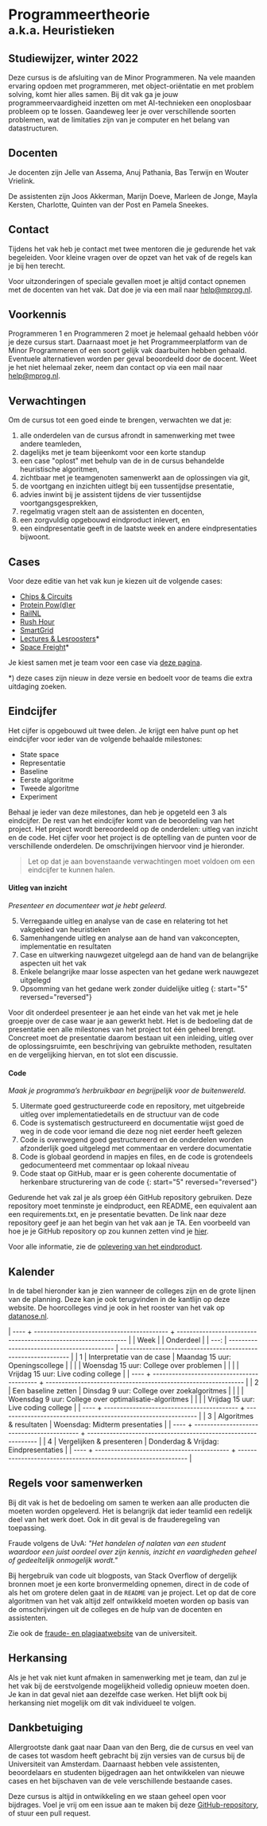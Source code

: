 # Programmeertheorie<br><small>a.k.a. Heuristieken</small>

## Studiewijzer, winter 2022

Deze cursus is de afsluiting van de Minor Programmeren.
Na vele maanden ervaring opdoen met programmeren, met object-oriëntatie en met problem solving, komt hier alles samen.
Bij dit vak ga je jouw programmeervaardigheid inzetten om met AI-technieken een onoplosbaar probleem op te lossen.
Gaandeweg leer je over verschillende soorten problemen, wat de limitaties zijn van je computer en het belang van datastructuren.

## Docenten

Je docenten zijn Jelle van Assema, Anuj Pathania, Bas Terwijn en Wouter Vrielink.

De assistenten zijn Joos Akkerman, Marijn Doeve, Marleen de Jonge, Mayla Kersten, Charlotte, Quinten van der Post en Pamela Sneekes.

## Contact

Tijdens het vak heb je contact met twee mentoren die je gedurende het vak begeleiden. Voor kleine vragen over de opzet van het vak of de regels kan je bij hen terecht.

Voor uitzonderingen of speciale gevallen moet je altijd contact opnemen met de docenten van het vak. Dat doe je via een mail naar help@mprog.nl.

## Voorkennis

Programmeren 1 en Programmeren 2 moet je helemaal gehaald hebben vóór je deze cursus start.
Daarnaast moet je het Programmeerplatform van de Minor Programmeren of een soort gelijk vak daarbuiten hebben gehaald.
Eventuele alternatieven worden per geval beoordeeld door de docent.
Weet je het niet helemaal zeker, neem dan contact op via een mail naar help@mprog.nl.

## Verwachtingen

Om de cursus tot een goed einde te brengen, verwachten we dat je:

1. alle onderdelen van de cursus afrondt in samenwerking met twee andere teamleden,
1. dagelijks met je team bijeenkomt voor een korte standup
1. een case "oplost" met behulp van de in de cursus behandelde heuristische algoritmen,
1. zichtbaar met je teamgenoten samenwerkt aan de oplossingen via git,
1. de voortgang en inzichten uitlegt bij een tussentijdse presentatie,
1. advies inwint bij je assistent tijdens de vier tussentijdse voortgangsgesprekken,
1. regelmatig vragen stelt aan de assistenten en docenten,
1. een zorgvuldig opgebouwd eindproduct inlevert, en
1. een eindpresentatie geeft in de laatste week en andere eindpresentaties bijwoont.

## Cases

Voor deze editie van het vak kun je kiezen uit de volgende cases:

<!-- - [Amstelhaege](/cases/amstelhaege) -->

- [Chips & Circuits](/cases/chips-circuits)
- [Protein Pow(d)er](/cases/protein-pow-d-er)
- [RailNL](/cases/railnl)
- [Rush Hour](/cases/rush-hour)
- [SmartGrid](/cases/smartgrid)
- [Lectures & Lesroosters](/cases/lectures-en-lesroosters)\*
- [Space Freight](/cases/space-freight)\*

Je kiest samen met je team voor een case via [deze pagina](/milestones/case).

\*) deze cases zijn nieuw in deze versie en bedoelt voor de teams die extra uitdaging zoeken.

## Eindcijfer

Het cijfer is opgebouwd uit twee delen. Je krijgt een halve punt op het eindcijfer voor ieder van de volgende behaalde milestones:

- State space
- Representatie
- Baseline
- Eerste algoritme
- Tweede algoritme
- Experiment

Behaal je ieder van deze milestones, dan heb je opgeteld een 3 als eindcijfer. De rest van het eindcijfer komt van de beoordeling van het project. Het project wordt bereoordeeld op de onderdelen: uitleg van inzicht en de code. Het cijfer voor het project is de optelling van de punten voor de verschillende onderdelen. De omschrijvingen hiervoor vind je hieronder.

> Let op dat je aan bovenstaande verwachtingen moet voldoen om een eindcijfer te kunnen halen.

#### Uitleg van inzicht

_Presenteer en documenteer wat je hebt geleerd._

5. Verregaande uitleg en analyse van de case en relatering tot het vakgebied van heuristieken
6. Samenhangende uitleg en analyse aan de hand van vakconcepten, implementatie en resultaten
7. Case en uitwerking nauwgezet uitgelegd aan de hand van de belangrijke aspecten uit het vak
8. Enkele belangrijke maar losse aspecten van het gedane werk nauwgezet uitgelegd
9. Opsomming van het gedane werk zonder duidelijke uitleg
   {: start="5" reversed="reversed"}

Voor dit onderdeel presenteer je aan het einde van het vak met je hele groepje over de case waar je aan gewerkt hebt.
Het is de bedoeling dat de presentatie een alle milestones van het project tot één geheel brengt. Concreet moet de presentatie daarom bestaan uit een inleiding, uitleg over de oplossingsruimte, een beschrijving van gebruikte methoden, resultaten en de vergelijking hiervan, en tot slot een discussie.

#### Code

_Maak je programma’s herbruikbaar en begrijpelijk voor de buitenwereld._

5. Uitermate goed gestructureerde code en repository, met uitgebreide uitleg over implementatiedetails en de structuur van de code
6. Code is systematisch gestructureerd en documentatie wijst goed de weg in de code voor iemand die deze nog niet eerder heeft gelezen
7. Code is overwegend goed gestructureerd en de onderdelen worden afzonderlijk goed uitgelegd met commentaar en verdere documentatie
8. Code is globaal geordend in mapjes en files, en de code is grotendeels gedocumenteerd met commentaar op lokaal niveau
9. Code staat op GitHub, maar er is geen coherente documentatie of herkenbare structurering van de code
   {: start="5" reversed="reversed"}

Gedurende het vak zal je als groep één GitHub repository gebruiken.
Deze repository moet tenminste je eindproduct, een README, een equivalent aan een requirements.txt, en je presentatie bevatten.
De link naar deze repository geef je aan het begin van het vak aan je TA.
Een voorbeeld van hoe je je GitHub repository op zou kunnen zetten vind je [hier](https://github.com/minprog/voorbeeld-repo).

Voor alle informatie, zie de [oplevering van het eindproduct](https://theorie.mprog.nl/milestones/deliverable).

## Kalender

In de tabel hieronder kan je zien wanneer de colleges zijn en de grote lijnen van de planning. Deze kan je ook terugvinden in de kantlijn op deze website. De hoorcolleges vind je ook in het rooster van het vak op [datanose.nl](https://datanose.nl/#course[98926]).

| ---- + ------------------------------------------ + -------------------------------------------------------------- |
| Week | | Onderdeel |
| ---: | ------------------------------------------ | -------------------------------------------------------------- |
| 1 | Interpretatie van de case | Maandag 15 uur: Openingscollege |
| | | Woensdag 15 uur: College over problemen |
| | | Vrijdag 15 uur: Live coding college |
| ---- + ------------------------------------------ + -------------------------------------------------------------- |
| 2 | Een baseline zetten | Dinsdag 9 uur: College over zoekalgoritmes |
| | | Woensdag 9 uur: College over optimalisatie-algoritmes |
| | | Vrijdag 15 uur: Live coding college |
| ---- + ------------------------------------------ + -------------------------------------------------------------- |
| 3 | Algoritmes & resultaten | Woensdag: Midterm presentaties |
| ---- + ------------------------------------------ + -------------------------------------------------------------- |
| 4 | Vergelijken & presenteren | Donderdag & Vrijdag: Eindpresentaties |
| ---- + ------------------------------------------ + -------------------------------------------------------------- |

## Regels voor samenwerken

Bij dit vak is het de bedoeling om samen te werken aan alle producten die moeten worden opgeleverd.
Het is belangrijk dat ieder teamlid een redelijk deel van het werk doet.
Ook in dit geval is de frauderegeling van toepassing.

Fraude volgens de UvA: _"Het handelen of nalaten van een student waardoor een juist oordeel over zijn kennis, inzicht en vaardigheden geheel of gedeeltelijk onmogelijk wordt."_

Bij hergebruik van code uit blogposts, van Stack Overflow of dergelijk bronnen moet je een korte bronvermelding opnemen, direct in de code of als het om grotere delen gaat in de `README` van je project.
Let op dat de core algoritmen van het vak altijd zelf ontwikkeld moeten worden op basis van de omschrijvingen uit de colleges en de hulp van de docenten en assistenten.

Zie ook de [fraude- en plagiaatwebsite](http://www.uva.nl/plagiaat) van de universiteit.

## Herkansing

Als je het vak niet kunt afmaken in samenwerking met je team, dan zul je het vak bij de eerstvolgende mogelijkheid volledig opnieuw moeten doen.
Je kan in dat geval niet aan dezelfde case werken.
Het blijft ook bij herkansing niet mogelijk om dit vak individueel te volgen.

## Dankbetuiging

Allergrootste dank gaat naar Daan van den Berg, die de cursus en veel van de cases tot wasdom heeft gebracht bij zijn versies van de cursus bij de Universiteit van Amsterdam.
Daarnaast hebben vele assistenten, beoordelaars en studenten bijgedragen aan het ontwikkelen van nieuwe cases en het bijschaven van de vele verschillende bestaande cases.

Deze cursus is altijd in ontwikkeling en we staan geheel open voor bijdrages. Voel je vrij om een issue aan te maken bij deze [GitHub-repository](https://github.com/minprog/heuristieken), of stuur een pull request.
